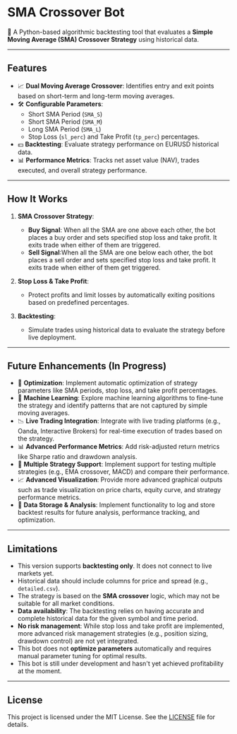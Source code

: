 # SMA Crossover Bot

🚀 A Python-based algorithmic backtesting tool that evaluates a **Simple Moving Average (SMA) Crossover Strategy** using historical data.

---

## Features

- 📈 **Dual Moving Average Crossover**: Identifies entry and exit points based on short-term and long-term moving averages.
- 🛠️ **Configurable Parameters**:
  - Short SMA Period (`SMA_S`)
  - Short SMA Period (`SMA_M`)
  - Long SMA Period (`SMA_L`)
  - Stop Loss (`sl_perc`) and Take Profit (`tp_perc`) percentages.
- 💵 **Backtesting**: Evaluate strategy performance on EURUSD historical data.
- 📊 **Performance Metrics**: Tracks net asset value (NAV), trades executed, and overall strategy performance.

---

## How It Works

1. **SMA Crossover Strategy**:
   - **Buy Signal**: When all the SMA are one above each other, the bot places a buy order and sets specified stop loss and take profit. It exits trade when either of them are triggered.
   - **Sell Signal**:When all the SMA are one below each other, the bot places a sell order and sets specified stop loss and take profit. It exits trade when either of them get triggered.

2. **Stop Loss & Take Profit**:
   - Protect profits and limit losses by automatically exiting positions based on predefined percentages.

3. **Backtesting**:
   - Simulate trades using historical data to evaluate the strategy before live deployment.

---

## Future Enhancements (In Progress)

- 🚀 **Optimization**: Implement automatic optimization of strategy parameters like SMA periods, stop loss, and take profit percentages.
- 🧠 **Machine Learning**: Explore machine learning algorithms to fine-tune the strategy and identify patterns that are not captured by simple moving averages.
- 📉 **Live Trading Integration**: Integrate with live trading platforms (e.g., Oanda, Interactive Brokers) for real-time execution of trades based on the strategy.
- 📊 **Advanced Performance Metrics**: Add risk-adjusted return metrics like Sharpe ratio and drawdown analysis.
- 🔄 **Multiple Strategy Support**: Implement support for testing multiple strategies (e.g., EMA crossover, MACD) and compare their performance.
- 📈 **Advanced Visualization**: Provide more advanced graphical outputs such as trade visualization on price charts, equity curve, and strategy performance metrics.
- 💾 **Data Storage & Analysis**: Implement functionality to log and store backtest results for future analysis, performance tracking, and optimization.

---

## Limitations

- This version supports **backtesting only**. It does not connect to live markets yet.
- Historical data should include columns for price and spread (e.g., `detailed.csv`).
- The strategy is based on the **SMA crossover** logic, which may not be suitable for all market conditions.
- **Data availability**: The backtesting relies on having accurate and complete historical data for the given symbol and time period.
- **No risk management**: While stop loss and take profit are implemented, more advanced risk management strategies (e.g., position sizing, drawdown control) are not yet integrated.
- This bot does not **optimize parameters** automatically and requires manual parameter tuning for optimal results.
- This bot is still under development and hasn't yet achieved profitability at the moment.

---

## License

This project is licensed under the MIT License. See the [LICENSE](LICENSE) file for details.

